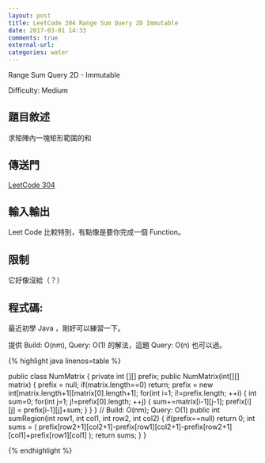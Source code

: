 ```yaml
---
layout: post
title: LeetCode 304 Range Sum Query 2D Immutable
date: 2017-03-01 14:33
comments: true
external-url:
categories: water
---
```


Range Sum Query 2D - Immutable

Difficulty: Medium

## 題目敘述
求矩陣內一塊矩形範圍的和

## 傳送門
[LeetCode 304](https://leetcode.com/problems/range-sum-query-2d-immutable/?tab=Description)

## 輸入輸出
Leet Code 比較特別，有點像是要你完成一個 Function。

## 限制
它好像沒給（？）

## 程式碼:
最近初學 Java ，剛好可以練習一下。

提供 Build: O(nm), Query: O(1) 的解法，這題 Query: O(n) 也可以過。

{% highlight java linenos=table %}

public class NumMatrix {
    private int [][] prefix;
    public NumMatrix(int[][] matrix) {
        prefix = null;
        if(matrix.length==0) return;
        prefix = new int[matrix.length+1][matrix[0].length+1];
        for(int i=1; i!=prefix.length; ++i) {
            int sum=0;
            for(int j=1; j!=prefix[0].length; ++j) {
                sum+=matrix[i-1][j-1];
                prefix[i][j] = prefix[i-1][j]+sum;
            }
        }
    }
    // Build: O(nm); Query: O(1)
    public int sumRegion(int row1, int col1, int row2, int col2) {
        if(prefix==null) return 0;
        int sums = ( prefix[row2+1][col2+1]-prefix[row1][col2+1]-prefix[row2+1][col1]+prefix[row1][col1] );
        return sums;
    }
}

{% endhighlight %}
